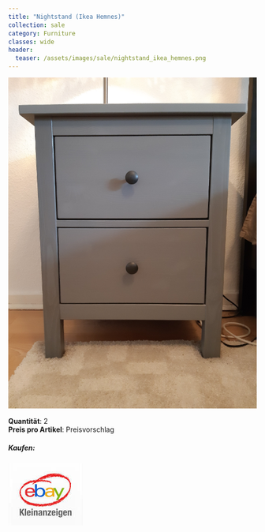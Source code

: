 ```yaml
---
title: "Nightstand (Ikea Hemnes)"
collection: sale
category: Furniture
classes: wide
header: 
  teaser: /assets/images/sale/nightstand_ikea_hemnes.png
---
```




<a href="">
  <img src="/assets/images/sale/nightstand_ikea_hemnes.png" alt="Nightstand (Ikea Hemnes)">
</a>

   **Quantit&#228;t**: 2  
   **Preis pro Artikel**: Preisvorschlag  


##### Kaufen:
<a href="">
  <img src="/assets/images/ebay.png" alt="Ebay Kleinanzeigen" border: 5px solid #555;>
</a>

